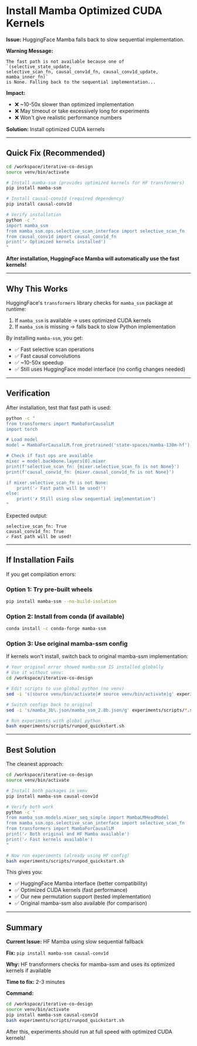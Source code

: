 # Install Mamba Optimized CUDA Kernels

**Issue:** HuggingFace Mamba falls back to slow sequential implementation.

**Warning Message:**
```
The fast path is not available because one of `(selective_state_update,
selective_scan_fn, causal_conv1d_fn, causal_conv1d_update, mamba_inner_fn)`
is None. Falling back to the sequential implementation...
```

**Impact:**
- ❌ ~10-50x slower than optimized implementation
- ❌ May timeout or take excessively long for experiments
- ❌ Won't give realistic performance numbers

**Solution:** Install optimized CUDA kernels

---

## Quick Fix (Recommended)

```bash
cd /workspace/iterative-co-design
source venv/bin/activate

# Install mamba-ssm (provides optimized kernels for HF transformers)
pip install mamba-ssm

# Install causal-conv1d (required dependency)
pip install causal-conv1d

# Verify installation
python -c "
import mamba_ssm
from mamba_ssm.ops.selective_scan_interface import selective_scan_fn
from causal_conv1d import causal_conv1d_fn
print('✓ Optimized kernels installed')
"
```

**After installation, HuggingFace Mamba will automatically use the fast kernels!**

---

## Why This Works

HuggingFace's `transformers` library checks for `mamba_ssm` package at runtime:
1. If `mamba_ssm` is available → uses optimized CUDA kernels
2. If `mamba_ssm` is missing → falls back to slow Python implementation

By installing `mamba-ssm`, you get:
- ✅ Fast selective scan operations
- ✅ Fast causal convolutions
- ✅ ~10-50x speedup
- ✅ Still uses HuggingFace model interface (no config changes needed)

---

## Verification

After installation, test that fast path is used:

```bash
python -c "
from transformers import MambaForCausalLM
import torch

# Load model
model = MambaForCausalLM.from_pretrained('state-spaces/mamba-130m-hf')

# Check if fast ops are available
mixer = model.backbone.layers[0].mixer
print(f'selective_scan_fn: {mixer.selective_scan_fn is not None}')
print(f'causal_conv1d_fn: {mixer.causal_conv1d_fn is not None}')

if mixer.selective_scan_fn is not None:
    print('✓ Fast path will be used!')
else:
    print('✗ Still using slow sequential implementation')
"
```

Expected output:
```
selective_scan_fn: True
causal_conv1d_fn: True
✓ Fast path will be used!
```

---

## If Installation Fails

If you get compilation errors:

### Option 1: Try pre-built wheels
```bash
pip install mamba-ssm --no-build-isolation
```

### Option 2: Install from conda (if available)
```bash
conda install -c conda-forge mamba-ssm
```

### Option 3: Use original mamba-ssm config
If kernels won't install, switch back to original mamba-ssm implementation:

```bash
# Your original error showed mamba-ssm IS installed globally
# Use it without venv:
cd /workspace/iterative-co-design

# Edit scripts to use global python (no venv)
sed -i 's|source venv/bin/activate|# source venv/bin/activate|g' experiments/scripts/*.sh

# Switch configs back to original
sed -i 's/mamba_3b\.json/mamba_ssm_2.8b.json/g' experiments/scripts/*.sh

# Run experiments with global python
bash experiments/scripts/runpod_quickstart.sh
```

---

## Best Solution

The cleanest approach:

```bash
cd /workspace/iterative-co-design
source venv/bin/activate

# Install both packages in venv
pip install mamba-ssm causal-conv1d

# Verify both work
python -c "
from mamba_ssm.models.mixer_seq_simple import MambaLMHeadModel
from mamba_ssm.ops.selective_scan_interface import selective_scan_fn
from transformers import MambaForCausalLM
print('✓ Both original and HF Mamba available')
print('✓ Fast kernels available')
"

# Now run experiments (already using HF config)
bash experiments/scripts/runpod_quickstart.sh
```

This gives you:
- ✅ HuggingFace Mamba interface (better compatibility)
- ✅ Optimized CUDA kernels (fast performance)
- ✅ Our new permutation support (tested implementation)
- ✅ Original mamba-ssm also available (for comparison)

---

## Summary

**Current Issue:** HF Mamba using slow sequential fallback

**Fix:** `pip install mamba-ssm causal-conv1d`

**Why:** HF transformers checks for mamba-ssm and uses its optimized kernels if available

**Time to fix:** 2-3 minutes

**Command:**
```bash
cd /workspace/iterative-co-design
source venv/bin/activate
pip install mamba-ssm causal-conv1d
bash experiments/scripts/runpod_quickstart.sh
```

After this, experiments should run at full speed with optimized CUDA kernels!